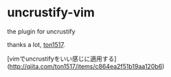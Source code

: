 uncrustify-vim
==============

the plugin for uncrustify


thanks a lot, [ton1517](http://qiita.com/ton1517).

[vimでuncrustifyをいい感じに適用する] (http://qiita.com/ton1517/items/c864ea2f51b19aa120b6)
